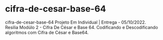 # cifra-de-cesar-base-64
cifra-de-cesar-base-64 Projeto Em Individual | Entrega - 05/10/2022.  Resilia Modúlo 2 - Cifra De César e Base 64.  Codificando e Descodificando algoritmos com Cifra de César e Base64.
